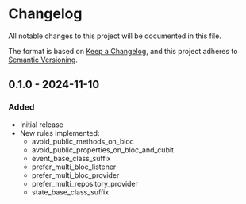 # Changelog

All notable changes to this project will be documented in this file.

The format is based on [Keep a Changelog](https://keepachangelog.com/en/1.1.0/),
and this project adheres to [Semantic Versioning](https://semver.org/spec/v2.0.0.html).

## 0.1.0 - 2024-11-10

### Added

- Initial release
- New rules implemented:
  - avoid_public_methods_on_bloc
  - avoid_public_properties_on_bloc_and_cubit
  - event_base_class_suffix
  - prefer_multi_bloc_listener
  - prefer_multi_bloc_provider
  - prefer_multi_repository_provider
  - state_base_class_suffix
